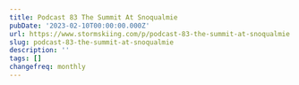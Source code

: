 ```yaml
---
title: Podcast 83 The Summit At Snoqualmie
pubDate: '2023-02-10T00:00:00.000Z'
url: https://www.stormskiing.com/p/podcast-83-the-summit-at-snoqualmie
slug: podcast-83-the-summit-at-snoqualmie
description: ''
tags: []
changefreq: monthly
---
```


<!-- Add post content below -->
